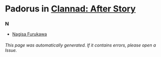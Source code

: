 # Padorus in [Clannad: After Story](https://myanimelist.net/anime/4181/Clannad__After_Story)

### N
* [Nagisa Furukawa](https://github.com/shadow578/Project-Padoru/blob/master/table-of-contents/characters/NagisaFurukawa.md)

###### This page was automatically generated. If it contains errors, please open a Issue.
